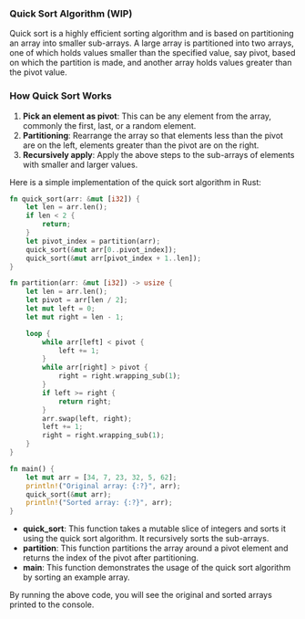 ### Quick Sort Algorithm (WIP)

Quick sort is a highly efficient sorting algorithm and is based on partitioning an array into smaller sub-arrays. A large array is partitioned into two arrays, one of which holds values smaller than the specified value, say pivot, based on which the partition is made, and another array holds values greater than the pivot value.

### How Quick Sort Works

1. **Pick an element as pivot**: This can be any element from the array, commonly the first, last, or a random element.
2. **Partitioning**: Rearrange the array so that elements less than the pivot are on the left, elements greater than the pivot are on the right.
3. **Recursively apply**: Apply the above steps to the sub-arrays of elements with smaller and larger values.


Here is a simple implementation of the quick sort algorithm in Rust:

```rust
fn quick_sort(arr: &mut [i32]) {
    let len = arr.len();
    if len < 2 {
        return;
    }
    let pivot_index = partition(arr);
    quick_sort(&mut arr[0..pivot_index]);
    quick_sort(&mut arr[pivot_index + 1..len]);
}

fn partition(arr: &mut [i32]) -> usize {
    let len = arr.len();
    let pivot = arr[len / 2];
    let mut left = 0;
    let mut right = len - 1;

    loop {
        while arr[left] < pivot {
            left += 1;
        }
        while arr[right] > pivot {
            right = right.wrapping_sub(1);
        }
        if left >= right {
            return right;
        }
        arr.swap(left, right);
        left += 1;
        right = right.wrapping_sub(1);
    }
}

fn main() {
    let mut arr = [34, 7, 23, 32, 5, 62];
    println!("Original array: {:?}", arr);
    quick_sort(&mut arr);
    println!("Sorted array: {:?}", arr);
}
```

- **quick_sort**: This function takes a mutable slice of integers and sorts it using the quick sort algorithm. It recursively sorts the sub-arrays.
- **partition**: This function partitions the array around a pivot element and returns the index of the pivot after partitioning.
- **main**: This function demonstrates the usage of the quick sort algorithm by sorting an example array.

By running the above code, you will see the original and sorted arrays printed to the console.
